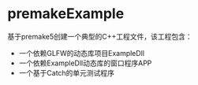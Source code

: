 # premakeExample
基于premake5创建一个典型的C++工程文件，该工程包含：
- 一个依赖GLFW的动态库项目ExampleDll
- 一个依赖ExampleDll动态库的窗口程序APP
- 一个基于Catch的单元测试程序